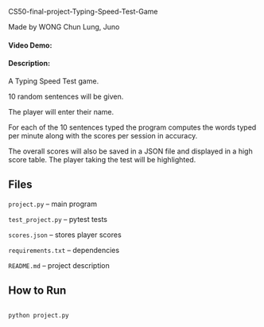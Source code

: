 CS50-final-project-Typing-Speed-Test-Game

Made by WONG Chun Lung, Juno


#### Video Demo: <URL HERE>

#### Description:

A Typing Speed Test game.  

10 random sentences will be given. 

The player will enter their name. 

For each of the 10 sentences typed the program computes the words typed per minute along with the scores per session in accuracy. 

The overall scores will also be saved in a JSON file and displayed in a high score table. The player taking the test will be highlighted. 

## Files

`project.py` – main program

`test_project.py` – pytest tests

`scores.json` – stores player scores

`requirements.txt` – dependencies

`README.md` – project description

## How to Run

```bash

python project.py
```




